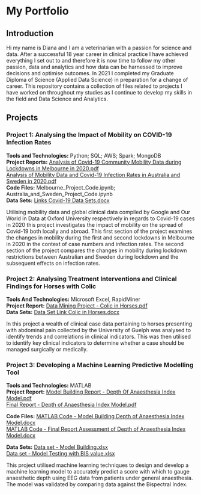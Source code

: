 # My Portfolio


## Introduction  

Hi my name is Diana and I am a veterinarian with a passion for science and data. After a successful 18 year career in  clinical practice I have achieved everything I set out to and therefore it is now time to follow my other passion, data and analytics and how data can be harnessed to improve decisions and optimise outcomes. In 2021 I completed my Graduate Diploma of Science (Applied Data Science) in preparation for a change of career. This repository contains a collection of files related to projects I have worked on throughout my studies as I continue to develop my skills in the field and Data Science and Analytics.


## Projects

### Project 1:  Analysing the Impact of Mobility on COVID-19 Infection Rates  
**Tools and Technologies:**     Python; SQL; AWS; Spark; MongoDB\
**Project Reports:**   [Analysis of Covid-19 Community Mobility Data during Lockdowns in Melbourne in 2020.pdf](https://github.com/dianakither/myrepository/files/9740636/Analysis.of.Covid-19.Community.Mobility.Data.during.Lockdowns.in.Melbourne.in.2020.pdf)\
[Analysis of Mobility Data and Covid-19 Infection Rates in Australia and Sweden in 2020.pdf](https://github.com/dianakither/myrepository/files/9740632/Analysis.of.Mobility.Data.and.Covid-19.Infection.Rates.in.Australia.and.Sweden.in.2020.pdf)\
**Code Files:**  Melbourne_Project_Code.ipynb;   Australia_and_Sweden_Project_Code.ipynb \
**Data Sets:**   [Links Covid-19 Data Sets.docx](https://github.com/dianakither/myrepository/files/9740675/Links.Covid-19.Data.Sets.docx)

Utilising mobility data and global clinical data compiled by Google and Our World in Data at Oxford University respectively in regards to Covid-19 cases in 2020 this project investigates the impact of mobility on the spread of Covid-19 both locally and abroad. 
This first section of the project examines the changes in mobility during the first and second lockdowns in Melbourne in 2020 in the context of case numbers and infection rates.
The second section of the project compares the changes in mobility during lockdown restrictions between Australian and Sweden during lockdown and the subsequent effects on infection rates.


### Project 2:  Analysing Treatment Interventions and Clinical Findings for Horses with Colic 
**Tools And Technologies:**    Microsoft Excel, RapidMiner \
**Project Report:** [Data Mining Project - Colic in Horses.pdf](https://github.com/dianakither/myrepository/files/9740668/Data.Mining.Project.-.Colic.in.Horses.pdf) \
**Data Sets:** [Data Set Link Colic in Horses.docx](https://github.com/dianakither/myrepository/files/9740670/Data.Set.Link.Colic.in.Horses.docx)

In this project a wealth of clinical case data pertaining to horses presenting with abdominal pain collected by the University of Guelph was analysed to identify trends and correlations in clinical indicators. This was then utilised to identify key clinical indicators to determine whether a case should be managed surgically or medically.


### Project 3:  Developing a Machine Learning Predictive Modelling Tool

**Tools and Technologies:**  MATLAB \
**Project Report:** [Model Building Report - Depth Of Anaesthesia Index Model.pdf](https://github.com/dianakither/myrepository/files/9740678/Model.Building.Report.-.Depth.Of.Anaesthesia.Index.Model.pdf) \
[Final Report - Depth of Anaesthesia Index Model.pdf](https://github.com/dianakither/dianakither.github.io/files/9740819/Final.Report.-.Depth.of.Anaesthesia.Index.Model.pdf)

**Code Files:** [MATLAB Code - Model Building Depth of Anaesthesia Index Model.docx](https://github.com/dianakither/myrepository/files/9740680/MATLAB.Code.-.Model.Building.Depth.of.Anaesthesia.Index.Model.docx) \
[MATLAB Code - Final Report Assessment of Depth of Anaesthesia Index Model.docx](https://github.com/dianakither/myrepository/files/9740682/MATLAB.Code.-.Final.Report.Assessment.of.Depth.of.Anaesthesia.Index.Model.docx)

**Data Sets:** [Data set - Model Building.xlsx](https://github.com/dianakither/myrepository/files/9740683/Data.set.-.Model.Building.xlsx) \
[Data set - Model Testing with BIS value.xlsx](https://github.com/dianakither/myrepository/files/9740684/Data.set.-.Model.Testing.with.BIS.value.xlsx)

This project utilised machine learning techniques to design and develop a machine learning model to accurately predict a score with which to gauge anaesthetic depth using EEG data from patients under general anaesthesia. The model was validated by comparing data against the Bispectral Index.
